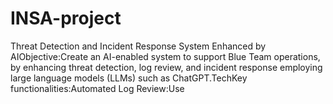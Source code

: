# INSA-project
Threat Detection and Incident Response System Enhanced by AIObjective:Create an AI-enabled system to support Blue Team operations, by enhancing threat detection, log review, and incident response employing large language models (LLMs) such as ChatGPT.TechKey functionalities:Automated Log Review:Use 
